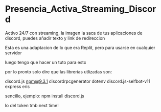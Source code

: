 # Presencia_Activa_Streaming_Discord

Activo 24/7 con streaming, la imagen la saca de tus aplicaciones de discord, puedes añadir texto y link de redireccion

Esta es una adaptacion de lo que era Replit, pero para usarse en cualquier servidor

luego tengo que hacer un tuto para esto

por lo pronto solo dire que las librerias utlizadas son:

discord.js npm@9.3.1 discordrpcgenerator dotenv discord.js-selfbot-v11 express eris

sencillo, ejemplo: npm install discord.js

lo del token tmb next time!
